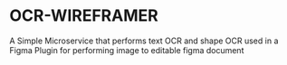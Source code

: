 # OCR-WIREFRAMER
A Simple Microservice that performs text OCR and shape OCR used in a Figma Plugin for performing image to editable figma document
